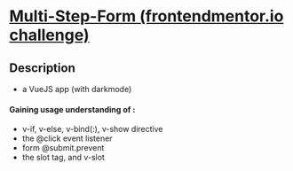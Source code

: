 # [ Multi-Step-Form (frontendmentor.io challenge)](https://fidly-multistepform.netlify.app/) 

## Description
 - a VueJS app (with darkmode)
 
 #### Gaining usage understanding of :
 - v-if, v-else, v-bind(:), v-show directive 
 - the @click event listener
 - form @submit.prevent
 - the slot tag, and v-slot
 
